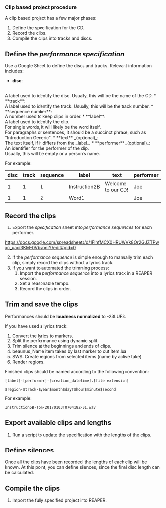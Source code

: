 ### Clip based project procedure

A clip based project has a few major phases:

1. Define the specification for the CD.
2. Record the clips.
3. Compile the clips into tracks and discs.

## Define the _performance specification_

Use a Google Sheet to define the discs and tracks.
Relevant information includes:
  * **disc**:
  <br />
  A label used to identify the disc.  Usually, this will be the name of the CD.
  * **track**:
  <br />
  A label used to identify the track.  Usually, this will be the track number.
  * **sequence number**:
  <br />
  A number used to keep clips in order.
  * **label**:
  <br />
  A label used to identify the clip.
  <br />
  For single words, it will likely be the word itself.
  <br />
  For paragraphs or sentences, it should be a succinct phrase, such as
  "Introduction Generic".
  * **text** _(optional)_:
  <br />
  The text itself, if it differs from the _label_.
  * **performer** _(optional)_:
  <br />
  An identifier for the performer of the clip.
  <br />Usually, this will be empty or a person's name.

For example:

| disc | track  | sequence | label         | text               | performer |
| ---- | ------ | -------- | ------------- | ------------------ | --------- |
| 1    | 1      | 1        | Instruction2B | Welcome to our CD! | Joe       |
| 1    | 1      | 2        | Word1         |                    | Joe       |

## Record the clips

1. Export the _specification_ sheet into _performance sequences_ for each
performer.

https://docs.google.com/spreadsheets/d/1FlhfMCX0HRUWVk8Or2GJZTPwxc_uaci3KM-0VbspnIY/edit#gid=0

2. If the _performance sequence_ is simple enough to manually trim each clip,
simply record the clips without a lyrics track.
3. If you want to automated the trimming process:
    1. Import the _performance sequence_ into a lyrics track in a REAPER
    session.
    2. Set a reasonable tempo.
    3. Record the clips in order.

## Trim and save the clips

Performances should be __loudness normalized__ to -23LUFS.

If you have used a lyrics track:

1. Convert the lyrics to markers.
1. Split the performance using dynamic split.
1. Trim silence at the beginnings and ends of clips.
1. beaunus_Name item takes by last marker to cut item.lua
1. SWS: Create regions from selected items (name by active take)
1. Render regions.

Finished clips should be named according to the following convention:

`[label]-[performer]-[creation_datetime].[file extension]`

`$region-$track-$year$month$dayT$hour$minute$second`

For example:

`Instruction5B-Tom-20170103T070418Z-01.wav`

## Export available clips and lengths

1. Run a script to update the specification with the lengths of the clips.

## Define silences

Once all the clips have been recorded, the lengths of each clip will be known.
At this point, you can define silences, since the final disc length can be
calculated.

## Compile the clips

1. Import the fully specified project into REAPER.
